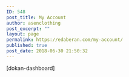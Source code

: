 ```yaml
---
ID: 548
post_title: My Account
author: asenclothing
post_excerpt: ""
layout: page
permalink: https://edaberan.com/my-account/
published: true
post_date: 2018-06-30 21:50:32
---
```

[dokan-dashboard]